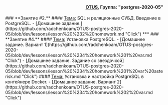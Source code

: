 <div align="right"><h4><a href="https://otus.ru/">OTUS.</a> Группа: "postgres-2020-05"</div>
### **Занятие #2.**
#### <u>Тема:</u> SQL и реляционные СУБД. Введение в PostgreSQL.
- [Домашнее задание.](https://github.com/radchenkoam/OTUS-postgres-2020-05/blob/dev/lessons/lesson%20%232%20homework.md "Click")
***
### **Занятие #4.**
#### <u>Тема:</u> Установка PostgreSQL. 
- [Домашнее задание. Вариант 1](https://github.com/radchenkoam/OTUS-postgres-2020-05/blob/dev/lessons/lesson%20%234%20homework%201%20var.md "Click")
- [Домашнее задание. Задание со звездочкой](https://github.com/radchenkoam/OTUS-postgres-2020-05/blob/dev/lessons/lesson%20%234%20homework%201%20var%20asterisk.md "Click")
#### <u>Тема:</u> Установка и настройка PostgreSQL в контейнере Docker. 
- [Домашнее задание. Вариант 2](https://github.com/radchenkoam/OTUS-postgres-2020-05/blob/dev/lessons/lesson%20%234%20homework%202%20var.md "Click")

